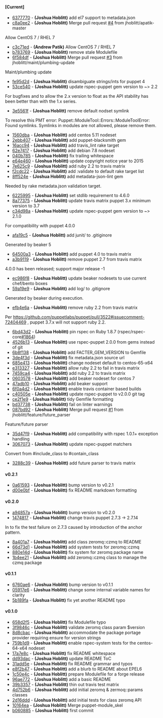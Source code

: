 
#### [Current]
 * [6377770](../../commit/6377770) - __(Joshua Hoblitt)__ add el7 support to metadata.json
 * [c8a0ee2](../../commit/c8a0ee2) - __(Joshua Hoblitt)__ Merge pull request [#4](../../issues/4) from jhoblitt/apatik-master

Allow CentOS 7 / RHEL 7
 * [c3c71ed](../../commit/c3c71ed) - __(Andrew Patik)__ Allow CentOS 7 / RHEL 7
 * [b783769](../../commit/b783769) - __(Joshua Hoblitt)__ remove stale Modulefile
 * [6f584df](../../commit/6f584df) - __(Joshua Hoblitt)__ Merge pull request [#3](../../issues/3) from jhoblitt/maint/plumbing-update

Maint/plumbing update
 * [fe95d2d](../../commit/fe95d2d) - __(Joshua Hoblitt)__ disambiguate strings/ints for puppet 4
 * [53ce540](../../commit/53ce540) - __(Joshua Hoblitt)__ update rspec-puppet gem version to ~> 2.2

For bugfixes and to allow the 2.x version to float as the API stability has
been better than with the 1.x series.

 * [3e5561f](../../commit/3e5561f) - __(Joshua Hoblitt)__ remove default nodset symlink

To resolve this PMT error:
    Puppet::ModuleTool::Errors::ModuleToolError: Found symlinks. Symlinks in modules are not allowed, please remove them.

 * [1560dba](../../commit/1560dba) - __(Joshua Hoblitt)__ add centos 5.11 nodeset
 * [2ebb407](../../commit/2ebb407) - __(Joshua Hoblitt)__ add puppet-blacksmith gem
 * [16acc94](../../commit/16acc94) - __(Joshua Hoblitt)__ add travis_lint rake target
 * [62e7417](../../commit/62e7417) - __(Joshua Hoblitt)__ add debian 7.8 nodeset
 * [040b785](../../commit/040b785) - __(Joshua Hoblitt)__ fix trailing whitespace
 * [e64e460](../../commit/e64e460) - __(Joshua Hoblitt)__ update copyright notice year to 2015
 * [7e625c9](../../commit/7e625c9) - __(Joshua Hoblitt)__ add ruby 2.2 to travis matrix
 * [f2cdc22](../../commit/f2cdc22) - __(Joshua Hoblitt)__ add :validate to default rake target list
 * [8ff524e](../../commit/8ff524e) - __(Joshua Hoblitt)__ add metadata-json-lint gem

Needed by rake metadata.json validation target.

 * [6225995](../../commit/6225995) - __(Joshua Hoblitt)__ set stdlib requirement to 4.6.0
 * [8a77375](../../commit/8a77375) - __(Joshua Hoblitt)__ update travis matrix puppet 3.x minimum version to 3.7
 * [c34d98a](../../commit/c34d98a) - __(Joshua Hoblitt)__ update rspec-puppet gem version to ~> 2.1.0

For compatibility with puppet 4.0.0

 * [afa19c5](../../commit/afa19c5) - __(Joshua Hoblitt)__ add junit/ to .gitiginore

Generated by beaker 5

 * [64500a3](../../commit/64500a3) - __(Joshua Hoblitt)__ add puppet 4.0 to travis matrix
 * [a3b9119](../../commit/a3b9119) - __(Joshua Hoblitt)__ remove puppet 2.7 from travis matrix

4.0.0 has been released; support major release -1

 * [ec986f8](../../commit/ec986f8) - __(Joshua Hoblitt)__ update beaker nodesets to use current chef/bento boxes
 * [59a19e9](../../commit/59a19e9) - __(Joshua Hoblitt)__ add log/ to .gitignore

Generated by beaker during execution.

 * [efb4e6a](../../commit/efb4e6a) - __(Joshua Hoblitt)__ remove ruby 2.2 from travis matrix

Per https://github.com/puppetlabs/puppet/pull/3522#issuecomment-72404469 ,
puppet 3.7.x will not support ruby 2.2.

 * [6bd43d2](../../commit/6bd43d2) - __(Joshua Hoblitt)__ pin rspec on Ruby 1.8.7 (rspec/rspec-core[#1864](../../issues/1864))
 * [4526b13](../../commit/4526b13) - __(Joshua Hoblitt)__ use rspec-puppet 2.0.0 from gems instead of git
 * [6b8f138](../../commit/6b8f138) - __(Joshua Hoblitt)__ add FACTER_GEM_VERSION to Gemfile
 * [3de4f3d](../../commit/3de4f3d) - __(Joshua Hoblitt)__ fix metadata.json source url
 * [685e413](../../commit/685e413) - __(Joshua Hoblitt)__ change nodeset default to centos-65-x64
 * [e313327](../../commit/e313327) - __(Joshua Hoblitt)__ allow ruby 2.2 to fail in travis matrix
 * [7459ca4](../../commit/7459ca4) - __(Joshua Hoblitt)__ add ruby 2.2 to travis matrix
 * [0603578](../../commit/0603578) - __(Joshua Hoblitt)__ add beaker nodeset for centos 7
 * [47adb10](../../commit/47adb10) - __(Joshua Hoblitt)__ add beaker support
 * [6f0a4d2](../../commit/6f0a4d2) - __(Joshua Hoblitt)__ enable travis container based builds
 * [c40505e](../../commit/c40505e) - __(Joshua Hoblitt)__ update rspec-puppet to v2.0.0 git tag
 * [ce2f1e9](../../commit/ce2f1e9) - __(Joshua Hoblitt)__ tidy Gemfile formatting
 * [bd37738](../../commit/bd37738) - __(Joshua Hoblitt)__ fail on linter warnings
 * [087bd92](../../commit/087bd92) - __(Joshua Hoblitt)__ Merge pull request [#1](../../issues/1) from jhoblitt/feature/future_parser

Feature/future parser
 * [35d47f9](../../commit/35d47f9) - __(Joshua Hoblitt)__ add compatibility with rspec 1.0.1+ exception handling
 * [3067073](../../commit/3067073) - __(Joshua Hoblitt)__ update rspec-puppet matchers

Convert from #include_class to #contain_class

 * [3288c39](../../commit/3288c39) - __(Joshua Hoblitt)__ add future parser to travis matrix

#### v0.2.1
 * [0a61593](../../commit/0a61593) - __(Joshua Hoblitt)__ bump version to v0.2.1
 * [d00e0bf](../../commit/d00e0bf) - __(Joshua Hoblitt)__ fix README markdown formatting

#### v0.2.0
 * [a94857a](../../commit/a94857a) - __(Joshua Hoblitt)__ bump version to v0.2.0
 * [1474817](../../commit/1474817) - __(Joshua Hoblitt)__ change travis puppet 2.7.3 -> 2.7.14

In to fix the test failure on 2.7.3 caused by introduction of the anchor
pattern.

 * [8a401a7](../../commit/8a401a7) - __(Joshua Hoblitt)__ add class zeromq::czmq to README
 * [66d73d1](../../commit/66d73d1) - __(Joshua Hoblitt)__ add system tests for zeromq::czmq
 * [880e14d](../../commit/880e14d) - __(Joshua Hoblitt)__ fix system for zeromq package name
 * [1b4ee21](../../commit/1b4ee21) - __(Joshua Hoblitt)__ add zeromq::czmq class to manage the czmq package

#### v0.1.1
 * [6760ae6](../../commit/6760ae6) - __(Joshua Hoblitt)__ bump version to v0.1.1
 * [05917e6](../../commit/05917e6) - __(Joshua Hoblitt)__ change some internal variable names for clarity
 * [5b189fa](../../commit/5b189fa) - __(Joshua Hoblitt)__ fix yet another README typo

#### v0.1.0
 * [658d2f5](../../commit/658d2f5) - __(Joshua Hoblitt)__ fix Modulefile typo
 * [3f9846c](../../commit/3f9846c) - __(Joshua Hoblitt)__ validate zeromq class param $version
 * [8d8cbac](../../commit/8d8cbac) - __(Joshua Hoblitt)__ accommodate the package portage provider requiring ensure for version strings
 * [759b1d9](../../commit/759b1d9) - __(Joshua Hoblitt)__ enable rspec-system tests for the centos-64-x64 nodeset
 * [17a7e8c](../../commit/17a7e8c) - __(Joshua Hoblitt)__ fix README whitespace
 * [dd93dac](../../commit/dd93dac) - __(Joshua Hoblitt)__ update README ToC
 * [31add5e](../../commit/31add5e) - __(Joshua Hoblitt)__ fix README grammar and typos
 * [e8f2b47](../../commit/e8f2b47) - __(Joshua Hoblitt)__ add a blurb to README about EPEL6
 * [1c50e4c](../../commit/1c50e4c) - __(Joshua Hoblitt)__ prepare Modulefile for a forge release
 * [96ae772](../../commit/96ae772) - __(Joshua Hoblitt)__ add a basic README
 * [39b3357](../../commit/39b3357) - __(Joshua Hoblitt)__ thin out travis test matrix
 * [4d752b6](../../commit/4d752b6) - __(Joshua Hoblitt)__ add initial zeromq & zermoq::params classes
 * [2d16ddd](../../commit/2d16ddd) - __(Joshua Hoblitt)__ add initial tests for class zeromq API
 * [10164ea](../../commit/10164ea) - __(Joshua Hoblitt)__ Merge puppet-module_skel
 * [b060885](../../commit/b060885) - __(Joshua Hoblitt)__ first commit
